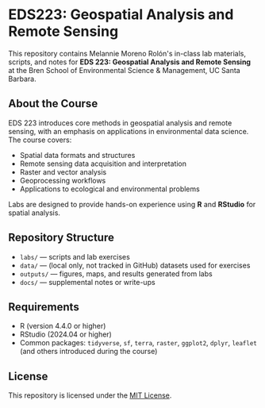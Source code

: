 # EDS223: Geospatial Analysis and Remote Sensing

This repository contains Melannie Moreno Rolón's in-class lab materials, scripts, and notes for **EDS 223: Geospatial Analysis and Remote Sensing** at the Bren School of Environmental Science & Management, UC Santa Barbara.

## About the Course
EDS 223 introduces core methods in geospatial analysis and remote sensing, with an emphasis on applications in environmental data science. The course covers:
- Spatial data formats and structures
- Remote sensing data acquisition and interpretation
- Raster and vector analysis
- Geoprocessing workflows
- Applications to ecological and environmental problems

Labs are designed to provide hands-on experience using **R** and **RStudio** for spatial analysis.

## Repository Structure
- `labs/` — scripts and lab exercises
- `data/` — (local only, not tracked in GitHub) datasets used for exercises
- `outputs/` — figures, maps, and results generated from labs
- `docs/` — supplemental notes or write-ups

## Requirements
- R (version 4.4.0 or higher)
- RStudio (2024.04 or higher)
- Common packages: `tidyverse`, `sf`, `terra`, `raster`, `ggplot2`, `dplyr`, `leaflet` (and others introduced during the course)

## License
This repository is licensed under the [MIT License](LICENSE).

